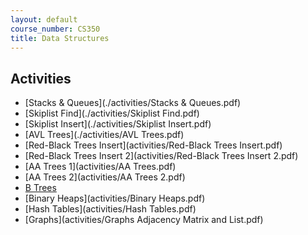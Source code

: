 ```yaml
---
layout: default
course_number: CS350
title: Data Structures
---
```



## Activities

  - [Stacks & Queues](./activities/Stacks & Queues.pdf)
  - [Skiplist Find](./activities/Skiplist Find.pdf)
  - [Skiplist Insert](./activities/Skiplist Insert.pdf)
  - [AVL Trees](./activities/AVL Trees.pdf)
  - [Red-Black Trees Insert](activities/Red-Black Trees Insert.pdf)
  - [Red-Black Trees Insert 2](activities/Red-Black Trees Insert 2.pdf)
  - [AA Trees 1](activities/AA Trees.pdf)
  - [AA Trees 2](activities/AA Trees 2.pdf)
  - [B Trees](activities/B-Trees.pdf)
  - [Binary Heaps](activities/Binary Heaps.pdf)
  - [Hash Tables](activities/Hash Tables.pdf)
  - [Graphs](activities/Graphs Adjacency Matrix and List.pdf)

<!-- vim:set wrap: ­-->
<!-- vim:set linebreak: -->
<!-- vim:set nolist: -->
